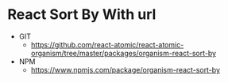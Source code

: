 React Sort By With url 
===
   * GIT
      * https://github.com/react-atomic/react-atomic-organism/tree/master/packages/organism-react-sort-by
   * NPM
      * https://www.npmjs.com/package/organism-react-sort-by 

